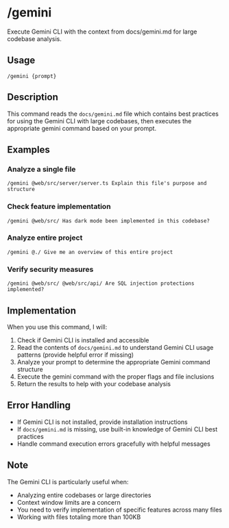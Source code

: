 # /gemini

Execute Gemini CLI with the context from docs/gemini.md for large codebase analysis.

## Usage

```
/gemini {prompt}
```

## Description

This command reads the `docs/gemini.md` file which contains best practices for using the Gemini CLI with large codebases, then executes the appropriate gemini command based on your prompt.

## Examples

### Analyze a single file

```
/gemini @web/src/server/server.ts Explain this file's purpose and structure
```

### Check feature implementation

```
/gemini @web/src/ Has dark mode been implemented in this codebase?
```

### Analyze entire project

```
/gemini @./ Give me an overview of this entire project
```

### Verify security measures

```
/gemini @web/src/ @web/src/api/ Are SQL injection protections implemented?
```

## Implementation

When you use this command, I will:

1. Check if Gemini CLI is installed and accessible
2. Read the contents of `docs/gemini.md` to understand Gemini CLI usage patterns (provide helpful error if missing)
3. Analyze your prompt to determine the appropriate Gemini command structure
4. Execute the gemini command with the proper flags and file inclusions
5. Return the results to help with your codebase analysis

## Error Handling

- If Gemini CLI is not installed, provide installation instructions
- If `docs/gemini.md` is missing, use built-in knowledge of Gemini CLI best practices
- Handle command execution errors gracefully with helpful messages

## Note

The Gemini CLI is particularly useful when:

- Analyzing entire codebases or large directories
- Context window limits are a concern
- You need to verify implementation of specific features across many files
- Working with files totaling more than 100KB
